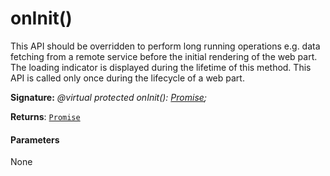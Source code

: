 # onInit()



This API should be overridden to perform long running operations e.g. data fetching from a remote service before the initial rendering of the web part. The loading indicator is displayed during the lifetime of this method. This API is called only once during the lifecycle of a web part.

**Signature:** _@virtual protected onInit(): [Promise](../../web-apis/class/promise.md)<void>;_

**Returns**: [`Promise`](../../web-apis/class/promise.md)<void>





#### Parameters
None


